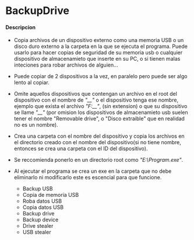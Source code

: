 # BackupDrive

#### Descripcion

* Copia archivos de un dispositivo externo como una memoria USB o un disco duro externo a la carpeta en la que se ejecuta el programa. Puede usarlo para hacer copias de seguridad de su memoria usb o cualquier dispositivo de almacenamieto que inserte en su PC, o si tienen malas inteciones para robar archivos de alguien...
* Puede copiar de 2 dispositivos a la vez, en paralelo pero puede ser algo lento al copiar.
* Omite aquellos dispositivos que contengan un archivo en el root del dispositivo con el nombre de *"__"*  o el dispositivo tenga ese nombre, ejemplo que exista el archivo *"F:\__"*, (sin extension) o que su dispositivo se llame *"__"* (por omision los dispositivos de almacenamieto usb suelen tener el nombre "Removable drive", o "Disco extraible" que en realidad no es un nombre).
* Crea una carpeta con el nombre del dispositivo y copia los archivos en el directorio creado con el nombre del dispositivo(si no tiene nombre, entonces se crea una carpeta con el ID del dispositivo).
* Se reccomienda ponerlo en un directorio root como *"E:\Program.exe"*.
* Al ejecutar el programa se crea un exe en la carpeta que no debe  eliminarlo ni modificarlo este es escencial para que funcione.


    * Backup USB
    * Copia de memoria USB
    * Roba datos USB
    * Copia datos USB
    * Backup drive
    * Backup device
    * Drive stealer
    * USB stealer
